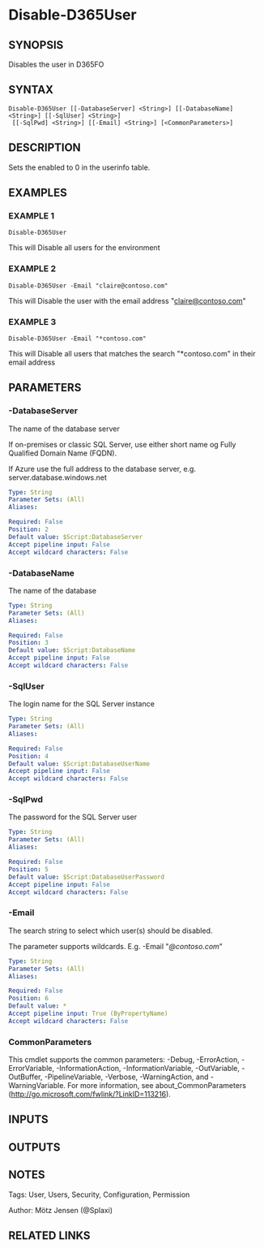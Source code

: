 ﻿---
external help file: d365fo.tools-help.xml
Module Name: d365fo.tools
online version:
schema: 2.0.0
---

# Disable-D365User

## SYNOPSIS
Disables the user in D365FO

## SYNTAX

```
Disable-D365User [[-DatabaseServer] <String>] [[-DatabaseName] <String>] [[-SqlUser] <String>]
 [[-SqlPwd] <String>] [[-Email] <String>] [<CommonParameters>]
```

## DESCRIPTION
Sets the enabled to 0 in the userinfo table.

## EXAMPLES

### EXAMPLE 1
```
Disable-D365User
```

This will Disable all users for the environment

### EXAMPLE 2
```
Disable-D365User -Email "claire@contoso.com"
```

This will Disable the user with the email address "claire@contoso.com"

### EXAMPLE 3
```
Disable-D365User -Email "*contoso.com"
```

This will Disable all users that matches the search "*contoso.com" in their email address

## PARAMETERS

### -DatabaseServer
The name of the database server

If on-premises or classic SQL Server, use either short name og Fully Qualified Domain Name (FQDN).

If Azure use the full address to the database server, e.g.
server.database.windows.net

```yaml
Type: String
Parameter Sets: (All)
Aliases:

Required: False
Position: 2
Default value: $Script:DatabaseServer
Accept pipeline input: False
Accept wildcard characters: False
```

### -DatabaseName
The name of the database

```yaml
Type: String
Parameter Sets: (All)
Aliases:

Required: False
Position: 3
Default value: $Script:DatabaseName
Accept pipeline input: False
Accept wildcard characters: False
```

### -SqlUser
The login name for the SQL Server instance

```yaml
Type: String
Parameter Sets: (All)
Aliases:

Required: False
Position: 4
Default value: $Script:DatabaseUserName
Accept pipeline input: False
Accept wildcard characters: False
```

### -SqlPwd
The password for the SQL Server user

```yaml
Type: String
Parameter Sets: (All)
Aliases:

Required: False
Position: 5
Default value: $Script:DatabaseUserPassword
Accept pipeline input: False
Accept wildcard characters: False
```

### -Email
The search string to select which user(s) should be disabled.

The parameter supports wildcards.
E.g.
-Email "*@contoso.com*"

```yaml
Type: String
Parameter Sets: (All)
Aliases:

Required: False
Position: 6
Default value: *
Accept pipeline input: True (ByPropertyName)
Accept wildcard characters: False
```

### CommonParameters
This cmdlet supports the common parameters: -Debug, -ErrorAction, -ErrorVariable, -InformationAction, -InformationVariable, -OutVariable, -OutBuffer, -PipelineVariable, -Verbose, -WarningAction, and -WarningVariable.
For more information, see about_CommonParameters (http://go.microsoft.com/fwlink/?LinkID=113216).

## INPUTS

## OUTPUTS

## NOTES
Tags: User, Users, Security, Configuration, Permission

Author: Mötz Jensen (@Splaxi)

## RELATED LINKS

